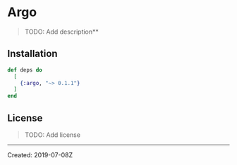 # Argo

> TODO: Add description**


## Installation

```elixir
def deps do
  [
    {:argo, "~> 0.1.1"}
  ]
end
```

## License

> TODO: Add license

----
Created:  2019-07-08Z
